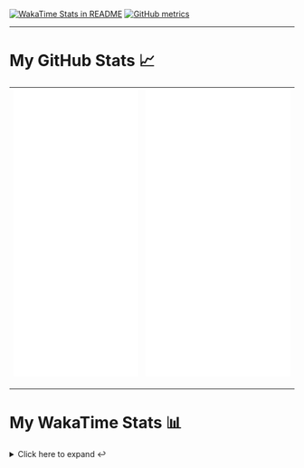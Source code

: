 [![WakaTime Stats in README](https://github.com/LOsioChico/LOsioChico/actions/workflows/waka.yml/badge.svg)](https://github.com/LOsioChico/LOsioChico/actions/workflows/waka.yml) [![GitHub metrics](https://github.com/LOsioChico/LOsioChico/actions/workflows/metrics.yml/badge.svg)](https://github.com/LOsioChico/LOsioChico/actions/workflows/metrics.yml)

---

# My GitHub Stats 📈

| ![](./assets/metrics.svg) | ![](./assets/metrics2.svg) |
| ------------------------- | -------------------------- |

---

# My WakaTime Stats 📊

<details>
<summary>Click here to expand ↩️</summary>
<br>

<!--START_SECTION:waka-->
![Code Time](http://img.shields.io/badge/Code%20Time-2%2C241%20hrs%2044%20mins-blue)

![Lines of code](https://img.shields.io/badge/From%20Hello%20World%20I%27ve%20Written-429.8%20thousand%20lines%20of%20code-blue)

**🐱 My GitHub Data** 

> 📦 692.2 kB Used in GitHub's Storage 
 > 
> 🏆 189 Contributions in the Year 2025
 > 
> 🚫 Not Opted to Hire
 > 
> 📜 29 Public Repositories 
 > 
> 🔑 34 Private Repositories 
 > 
**I'm a Night 🦉** 

```text
🌞 Morning                635 commits         ███░░░░░░░░░░░░░░░░░░░░░░   13.96 % 
🌆 Daytime                1437 commits        ████████░░░░░░░░░░░░░░░░░   31.59 % 
🌃 Evening                1569 commits        █████████░░░░░░░░░░░░░░░░   34.49 % 
🌙 Night                  908 commits         █████░░░░░░░░░░░░░░░░░░░░   19.96 % 
```
📅 **I'm Most Productive on Thursday** 

```text
Monday                   628 commits         ███░░░░░░░░░░░░░░░░░░░░░░   13.81 % 
Tuesday                  691 commits         ████░░░░░░░░░░░░░░░░░░░░░   15.19 % 
Wednesday                516 commits         ███░░░░░░░░░░░░░░░░░░░░░░   11.34 % 
Thursday                 844 commits         █████░░░░░░░░░░░░░░░░░░░░   18.55 % 
Friday                   702 commits         ████░░░░░░░░░░░░░░░░░░░░░   15.43 % 
Saturday                 750 commits         ████░░░░░░░░░░░░░░░░░░░░░   16.49 % 
Sunday                   418 commits         ██░░░░░░░░░░░░░░░░░░░░░░░   09.19 % 
```


📊 **This Week I Spent My Time On** 

```text
💬 Programming Languages: 
TypeScript               4 hrs 18 mins       ██████░░░░░░░░░░░░░░░░░░░   25.15 % 
Astro                    2 hrs 47 mins       ████░░░░░░░░░░░░░░░░░░░░░   16.28 % 
Markdown                 2 hrs 34 mins       ████░░░░░░░░░░░░░░░░░░░░░   15.07 % 
YAML                     2 hrs 12 mins       ███░░░░░░░░░░░░░░░░░░░░░░   12.92 % 
Java                     1 hr 21 mins        ██░░░░░░░░░░░░░░░░░░░░░░░   07.97 % 
```

**I Mostly Code in TypeScript** 

```text
TypeScript               33 repos            ████████████░░░░░░░░░░░░░   49.25 % 
Scala                    9 repos             ███░░░░░░░░░░░░░░░░░░░░░░   13.43 % 
JavaScript               7 repos             ███░░░░░░░░░░░░░░░░░░░░░░   10.45 % 
CSS                      5 repos             ██░░░░░░░░░░░░░░░░░░░░░░░   07.46 % 
Astro                    4 repos             █░░░░░░░░░░░░░░░░░░░░░░░░   05.97 % 
```




 Last Updated on 14/06/2025 01:10:00 UTC
<!--END_SECTION:waka-->

## </details>
